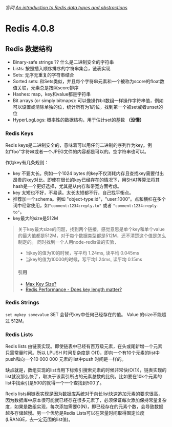 *官网 [An introduction to Redis data types and abstractions](https://redis.io/topics/data-types-intro)*

# Redis 4.0.8

## Redis 数据结构

* Binary-safe strings ?? 什么是二进制安全的字符串
* Lists: 按照插入顺序排序的字符串集合，链表实现
* Sets: 无序无重复的字符串结合
* Sorted sets: 和Sets类似，并且每个字符串元素和一个被称为score的float数值关联，元素总是按照score排序
* Hashes: map，key和value都是字符串
* Bit arrays (or simply bitmaps): 可以像操作bit数组一样操作字符串值，例如可以设置或清除单独的位，统计所有为1的位，找到第一个被set或者unset的位
* HyperLogLogs: 概率性的数据结构，用于估计set的基数 **（没懂）**

### Redis Keys
Redis keys是二进制安全的，意味着可以用任何二进制的序列作为key。例如"foo"字符串或者一个JPEG文件的内容都是可以的。空字符串也可以。

作为key有几条规则：
* key 不要太长。例如一个1024 bytes 的key不仅消耗内存且查找key需要付出昂贵的key对比。即使在很长的key已经存在的情况下，用SHA1等算法将其hash是一个更好选择，尤其是从内存和带宽方面考虑。
* key 太短也不好，不易读。太长太短都不行，自己找平衡点。
* 推荐加一个schema。例如 "object-type:id"，"user:1000"。点和横杠在多个词中经常使用，如`"comment:1234:reply.to"` 或者 `"comment:1234:reply-to"`。
* key最大的size是512M

> 关于key最大size的问题，找到两个链接，感觉意思是单个key和单个value的最大值都是512M，对于每个数据类型都是512M，还不清楚这个值是怎么制定的。
同时找到一个人用node-redis做的实验，
> * 当key的值为10的时候，写平均 1.24ms, 读平均 0.045ms
> * 当key的值为10000的时候，写平均1.24ms, 读平均 0.15ms
> #### 引用
> * [Max Key Size?](https://groups.google.com/forum/#!topic/redis-db/HH4z-8mHNLM)
> * [Redis Performance - Does key length matter?](http://adamnengland.com/2012/11/15/redis-performance-does-key-length-matter/)

### Redis Strings
`set mykey somevalue`
SET 会替代key中任何已经存在的值。
Value 的size不能超过 512M。

### Redis Lists
Redis lists 由链表实现。即使链表中已经有百万级元素，在头或尾新增一个元素只需常量时间。所以 LPUSH 时间复杂度是 O(1)，即向一个有10个元素的list中push和向一个10 000 000 元素的list中push 时间是一样的。

缺点就是，数组实现的list当用下标索引搜索元素的时候非常快(O(1))，链表实现的list就没那么快了，取决于该索引所占的元素总数的比例。比如要在10k个元素的list中找索引是500的就得一个一个查找到500了。

Redis lists用链表实现是因为数据库系统对于向长list快速追加元素的要求很高，因为数据库中原本很可能就已经存在很多元素了，必须保证每次添加保持常量复杂度，如果是数组实现，每次添加需要O(N)，即已经存在的元素个数，会导致数据越多存储越慢。另一个优势是Redis Lists可以在常量时间取得固定长度(LRANGE，去一定范围的list值)。


